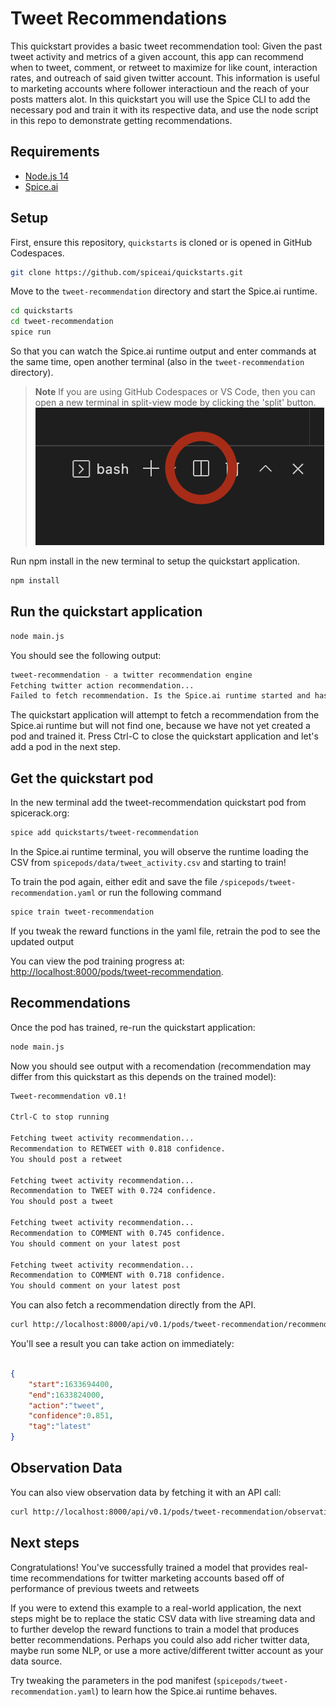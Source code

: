 # Tweet Recommendations

This quickstart provides a basic tweet recommendation tool: 
Given the past tweet activity and metrics of a given account, this app can recommend when to tweet, comment, or retweet to maximize for like count, interaction rates, and outreach of said given twitter account. This information is useful to marketing accounts where follower interactioun and the reach of your posts matters alot. In this quickstart you will use the Spice CLI to add the necessary pod and train it with its respective data, and use the node script in this repo to demonstrate getting recommendations. 

## Requirements

- [Node.js 14](https://nodejs.org/)
- [Spice.ai](https://docs.spiceai.org/getting-started/install-spiceai/)

## Setup

First, ensure this repository, `quickstarts` is cloned or is opened in GitHub Codespaces.

```bash
git clone https://github.com/spiceai/quickstarts.git
```

Move to the `tweet-recommendation` directory and start the Spice.ai runtime.

```bash
cd quickstarts
cd tweet-recommendation
spice run
```

So that you can watch the Spice.ai runtime output and enter commands at the same time, open another terminal (also in the `tweet-recommendation` directory).

> **Note**
> If you are using GitHub Codespaces or VS Code, then you can open a new terminal in split-view mode by clicking the 'split' button.
> ![alt](/.imgs/split_terminal.png)

Run npm install in the new terminal to setup the quickstart application.

```bash
npm install
```

## Run the quickstart application

```bash
node main.js
```

You should see the following output:

```bash
tweet-recommendation - a twitter recommendation engine
Fetching twitter action recommendation...
Failed to fetch recommendation. Is the Spice.ai runtime started and has a pod been added?
```

The quickstart application will attempt to fetch a recommendation from the Spice.ai runtime but will not find one, because we have not yet created a pod and trained it. Press Ctrl-C to close the quickstart application and let's add a pod in the next step.

## Get the quickstart pod

In the new terminal add the tweet-recommendation quickstart pod from spicerack.org:

```bash
spice add quickstarts/tweet-recommendation
```

In the Spice.ai runtime terminal, you will observe the runtime loading the CSV from `spicepods/data/tweet_activity.csv` and starting to train!

To train the pod again, either edit and save the file `/spicepods/tweet-recommendation.yaml` or run the following command
```bash
spice train tweet-recommendation
```
If you tweak the reward functions in the yaml file, retrain the pod to see the updated output

You can view the pod training progress at: [http://localhost:8000/pods/tweet-recommendation](http://localhost:8000/pods/tweet-recommendation).

## Recommendations

Once the pod has trained, re-run the quickstart application:

```bash
node main.js
```

Now you should see output with a recomendation (recommendation may differ from this quickstart as this depends on the trained model):

```bash
Tweet-recommendation v0.1!

Ctrl-C to stop running

Fetching tweet activity recommendation...
Recommendation to RETWEET with 0.818 confidence.
You should post a retweet

Fetching tweet activity recommendation...
Recommendation to TWEET with 0.724 confidence.
You should post a tweet

Fetching tweet activity recommendation...
Recommendation to COMMENT with 0.745 confidence.
You should comment on your latest post

Fetching tweet activity recommendation...
Recommendation to COMMENT with 0.718 confidence.
You should comment on your latest post

```

You can also fetch a recommendation directly from the API.

```bash
curl http://localhost:8000/api/v0.1/pods/tweet-recommendation/recommendation
```

You'll see a result you can take action on immediately:

```json

{
    "start":1633694400,
    "end":1633824000,
    "action":"tweet",
    "confidence":0.851,
    "tag":"latest"
}
```

## Observation Data

You can also view observation data by fetching it with an API call:

```bash
curl http://localhost:8000/api/v0.1/pods/tweet-recommendation/observations
```

## Next steps

Congratulations! You've successfully trained a model that provides real-time recommendations for twitter marketing accounts based off of performance of previous tweets and retweets

If you were to extend this example to a real-world application, the next steps might be to replace the static CSV data with live streaming data and to further develop the reward functions to train a model that produces better recommendations.
Perhaps you could also add richer twitter data, maybe run some NLP, or use a more active/different twitter account as your data source.

Try tweaking the parameters in the pod manifest (`spicepods/tweet-recommendation.yaml`) to learn how the Spice.ai runtime behaves.
